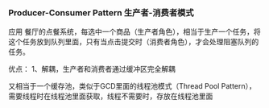 ### Producer-Consumer Pattern 生产者-消费者模式

应用
餐厅的点餐系统，每选中一个商品（生产者角色），相当于生产一个任务，将这个任务放到队列里面，只有当点击提交时（消费者角色），才会处理阻塞队列的任务。

优点：
1、解耦，生产者和消费者通过缓冲区完全解耦


又相当于一个缓存池，类似于GCD里面的线程池模式（Thread Pool Pattern），需要线程时在线程池里面获取，线程不需要时，存放在线程池里面
